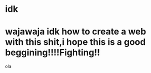 # idk
# wajawaja idk how to create a web with this shit,i hope this is a good beggining!!!!Fighting!!
ola

